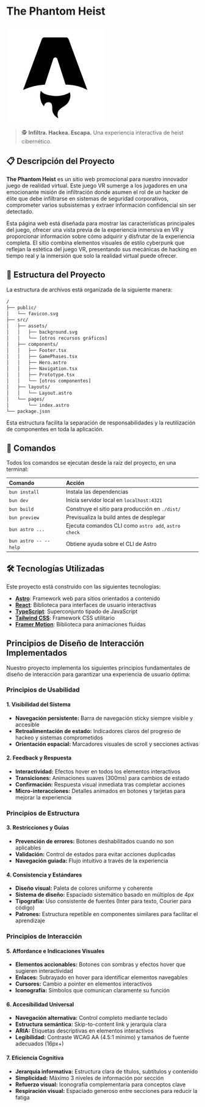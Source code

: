 # The Phantom Heist

![The Phantom Heist Logo](public/favicon.svg)

> 🕵️ **Infiltra. Hackea. Escapa.** Una experiencia interactiva de heist cibernético.

## 📋 Descripción del Proyecto

**The Phantom Heist** es un sitio web promocional para nuestro innovador juego de realidad virtual. Este juego VR sumerge a los jugadores en una emocionante misión de infiltración donde asumen el rol de un hacker de élite que debe infiltrarse en sistemas de seguridad corporativos, comprometer varios subsistemas y extraer información confidencial sin ser detectado.

Esta página web está diseñada para mostrar las características principales del juego, ofrecer una vista previa de la experiencia inmersiva en VR y proporcionar información sobre cómo adquirir y disfrutar de la experiencia completa. El sitio combina elementos visuales de estilo cyberpunk que reflejan la estética del juego VR, presentando sus mecánicas de hacking en tiempo real y la inmersión que solo la realidad virtual puede ofrecer.

## 🚀 Estructura del Proyecto

La estructura de archivos está organizada de la siguiente manera:

```text
/
├── public/
│   └── favicon.svg
├── src/
│   ├── assets/
│   │   ├── background.svg
│   │   └── [otros recursos gráficos]
│   ├── components/
│   │   ├── Footer.tsx
│   │   ├── GamePhases.tsx
│   │   ├── Hero.astro
│   │   ├── Navigation.tsx
│   │   ├── Prototype.tsx
│   │   └── [otros componentes]
│   ├── layouts/
│   │   └── Layout.astro
│   └── pages/
│       └── index.astro
└── package.json
```

Esta estructura facilita la separación de responsabilidades y la reutilización de componentes en toda la aplicación.

## 🧞 Comandos

Todos los comandos se ejecutan desde la raíz del proyecto, en una terminal:

| Comando                   | Acción                                           |
| :------------------------ | :----------------------------------------------- |
| `bun install`             | Instala las dependencias                         |
| `bun dev`                 | Inicia servidor local en `localhost:4321`        |
| `bun build`               | Construye el sitio para producción en `./dist/`  |
| `bun preview`             | Previsualiza la build antes de desplegar         |
| `bun astro ...`           | Ejecuta comandos CLI como `astro add`, `astro check` |
| `bun astro -- --help`     | Obtiene ayuda sobre el CLI de Astro              |

## 🛠️ Tecnologías Utilizadas

Este proyecto está construido con las siguientes tecnologías:

- **[Astro](https://astro.build/)**: Framework web para sitios orientados a contenido
- **[React](https://reactjs.org/)**: Biblioteca para interfaces de usuario interactivas
- **[TypeScript](https://www.typescriptlang.org/)**: Superconjunto tipado de JavaScript
- **[Tailwind CSS](https://tailwindcss.com/)**: Framework CSS utilitario
- **[Framer Motion](https://www.framer.com/motion/)**: Biblioteca para animaciones fluidas

## Principios de Diseño de Interacción Implementados

Nuestro proyecto implementa los siguientes principios fundamentales de diseño de interacción para garantizar una experiencia de usuario óptima:

### Principios de Usabilidad

#### 1. **Visibilidad del Sistema**
* **Navegación persistente:** Barra de navegación sticky siempre visible y accesible
* **Retroalimentación de estado:** Indicadores claros del progreso de hackeo y sistemas comprometidos
* **Orientación espacial:** Marcadores visuales de scroll y secciones activas

#### 2. **Feedback y Respuesta**
* **Interactividad:** Efectos hover en todos los elementos interactivos
* **Transiciones:** Animaciones suaves (300ms) para cambios de estado
* **Confirmación:** Respuesta visual inmediata tras completar acciones
* **Micro-interacciones:** Detalles animados en botones y tarjetas para mejorar la experiencia

### Principios de Estructura

#### 3. **Restricciones y Guías**
* **Prevención de errores:** Botones deshabilitados cuando no son aplicables
* **Validación:** Control de estados para evitar acciones duplicadas
* **Navegación guiada:** Flujo intuitivo a través de la experiencia

#### 4. **Consistencia y Estándares**
* **Diseño visual:** Paleta de colores uniforme y coherente
* **Sistema de diseño:** Espaciado sistemático basado en múltiplos de 4px
* **Tipografía:** Uso consistente de fuentes (Inter para texto, Courier para código)
* **Patrones:** Estructura repetible en componentes similares para facilitar el aprendizaje

### Principios de Interacción

#### 5. **Affordance e Indicaciones Visuales**
* **Elementos accionables:** Botones con sombras y efectos hover que sugieren interactividad
* **Enlaces:** Subrayado en hover para identificar elementos navegables
* **Cursores:** Cambio a pointer en elementos interactivos
* **Iconografía:** Símbolos que comunican claramente su función

#### 6. **Accesibilidad Universal**
* **Navegación alternativa:** Control completo mediante teclado
* **Estructura semántica:** Skip-to-content link y jerarquía clara
* **ARIA:** Etiquetas descriptivas en elementos interactivos
* **Legibilidad:** Contraste WCAG AA (4.5:1 mínimo) y tamaños de fuente adecuados (16px+)

#### 7. **Eficiencia Cognitiva**
* **Jerarquía informativa:** Estructura clara de títulos, subtítulos y contenido
* **Simplicidad:** Máximo 3 niveles de información por sección
* **Refuerzo visual:** Iconografía complementaria para conceptos clave
* **Respiración visual:** Espaciado generoso entre secciones para reducir la fatiga